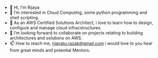 - 👋 Hi, I’m Rijaya
- 👀 I’m interested in Cloud Computing, some python programming and shell scripting.
- 🌱 As an AWS Certified Solutions Architect, i love to learn how to design, configure and manage cloud infracstructures.
- 💞️ I’m looking forward to collaborate on projects relating to building architectures and solutions on AWS.
- 📫 How to reach me, rijayatu.razak@gmail.com i would love to you hear from great minds and potential Mentors.


<!---
Rij22/Rij22 is a ✨ special ✨ repository because its `README.md` (this file) appears on your GitHub profile.
You can click the Preview link to take a look at your changes.
--->
